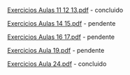 [Exercicios Aulas 11 12 13.pdf](https://github.com/user-attachments/files/16591577/Exercicios.Aulas.11.12.13.pdf) - concluido

[Exercicios Aulas 14 15.pdf](https://github.com/user-attachments/files/16616768/Exercicios.Aulas.14.15.pdf) - pendente

[Exercicios Aulas 16 17.pdf](https://github.com/user-attachments/files/16628343/Exercicios.Aulas.16.17.pdf) - pendente

[Exercicios Aula 19.pdf](https://github.com/user-attachments/files/16629228/Exercicios.Aula.19.pdf) - pendente

[Exercicios Aula 24.pdf](https://github.com/user-attachments/files/16710917/Exercicios.Aula.24.pdf) - concluido
